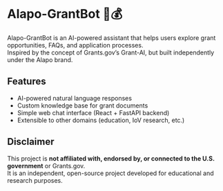 # Alapo-GrantBot 🤖💰
Alapo-GrantBot is an AI-powered assistant that helps users explore grant opportunities, FAQs, and application processes.  
Inspired by the concept of Grants.gov’s Grant-AI, but built independently under the Alapo brand.  

## Features
- AI-powered natural language responses
- Custom knowledge base for grant documents
- Simple web chat interface (React + FastAPI backend)
- Extensible to other domains (education, IoV research, etc.)

## Disclaimer
This project is **not affiliated with, endorsed by, or connected to the U.S. government** or Grants.gov.  
It is an independent, open-source project developed for educational and research purposes.

